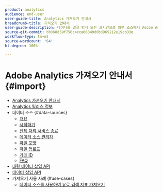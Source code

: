 ```yaml
---
product: analytics
audience: end-user
user-guide-title: Analytics 가져오기 안내서
breadcrumb-title: 가져오기 안내서
user-guide-description: 데이터를 일괄 방식 또는 실시간으로 외부 소스에서 Adobe Analytics로 가져옵니다.
source-git-commit: bb068d39f756c4cce06349d0bd969212e19cb33e
workflow-type: tm+mt
source-wordcount: '64'
ht-degree: 100%

---
```



# Adobe Analytics 가져오기 안내서 {#import}

+ [Analytics 가져오기 안내서](home.md)
+ [Analytics 릴리스 정보](https://experienceleague.adobe.com/ko/docs/analytics/release-notes/latest)
+ 데이터 소스 {#data-sources}
   + [개요](data-sources/overview.md)
   + [시작하기](data-sources/getting-started.md)
   + [전체 처리 서비스 종료](data-sources/full-processing-eol.md)
   + [데이터 소스 관리자](data-sources/manage.md)
   + [파일 포맷](data-sources/file-format.md)
   + [파일 업로드](data-sources/file-upload.md)
   + [거래 ID](data-sources/transactionid.md)
   + [FAQ](data-sources/faq.md)
+ [대량 데이터 삽입 API](bulk-data-insertion-api/bulk-data-insert.md)
+ [데이터 삽입 API](c-data-insertion-api/c-data-insertion-api.md)
+ 가져오기 사용 사례 {#use-cases}
   + [데이터 소스를 사용하여 유료 검색 지표 가져오기](use-cases/paid-search-metrics.md)
